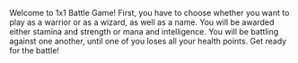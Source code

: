 Welcome to 1x1 Battle Game!
First, you have to choose whether you want to play as a warrior or as a wizard, as well as a name.
You will be awarded either stamina and strength or mana and intelligence.
You will be battling against one another, until one of you loses all your health points.
Get ready for the battle!
